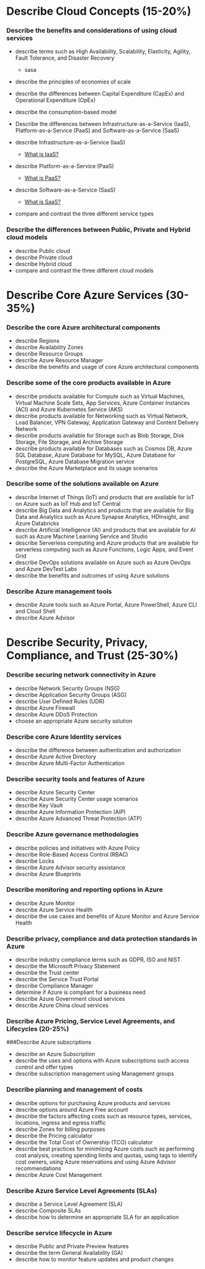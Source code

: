 # Describe Cloud Concepts (15-20%)

### Describe the benefits and considerations of using cloud services
- describe terms such as High Availability, Scalability, Elasticity, Agility, Fault Tolerance, and Disaster Recovery
  - sasa

- describe the principles of economies of scale

- describe the differences between Capital Expenditure (CapEx) and Operational Expenditure (OpEx)

- describe the consumption-based model

- Describe the differences between Infrastructure-as-a-Service (IaaS), Platform-as-a-Service (PaaS) and Software-as-a-Service (SaaS)

- describe Infrastructure-as-a-Service (IaaS)
   - [What is IaaS?](https://azure.microsoft.com/en-gb/overview/what-is-iaas/)

- describe Platform-as-a-Service (PaaS)
   - [What is PaaS?](https://azure.microsoft.com/en-gb/overview/what-is-paas/)

- describe Software-as-a-Service (SaaS)
   - [What is SaaS?](https://azure.microsoft.com/en-gb/overview/what-is-saas/)

- compare and contrast the three different service types

### Describe the differences between Public, Private and Hybrid cloud models
- describe Public cloud
- describe Private cloud
- describe Hybrid cloud
- compare and contrast the three different cloud models

# Describe Core Azure Services (30-35%)
### Describe the core Azure architectural components
- describe Regions
- describe Availability Zones
- describe Resource Groups
- describe Azure Resource Manager
- describe the benefits and usage of core Azure architectural components

### Describe some of the core products available in Azure
- describe products available for Compute such as Virtual Machines, Virtual Machine Scale Sets, App Services, Azure Container Instances (ACI) and Azure Kubernetes Service (AKS)
- describe products available for Networking such as Virtual Network, Load Balancer, VPN Gateway, Application Gateway and Content Delivery Network
- describe products available for Storage such as Blob Storage, Disk Storage, File Storage,
and Archive Storage
- describe products available for Databases such as Cosmos DB, Azure SQL Database, Azure Database for MySQL, Azure Database for PostgreSQL, Azure Database Migration service
- describe the Azure Marketplace and its usage scenarios

### Describe some of the solutions available on Azure
- describe Internet of Things (IoT) and products that are available for IoT on Azure such as IoT Hub and IoT Central
- describe Big Data and Analytics and products that are available for Big Data and Analytics such as Azure Synapse Analytics, HDInsight, and Azure Databricks
- describe Artificial Intelligence (AI) and products that are available for AI such as Azure Machine Learning Service and Studio
- describe Serverless computing and Azure products that are available for serverless computing such as Azure Functions, Logic Apps, and Event Grid
- describe DevOps solutions available on Azure such as Azure DevOps and Azure DevTest Labs
- describe the benefits and outcomes of using Azure solutions

### Describe Azure management tools
- describe Azure tools such as Azure Portal, Azure PowerShell, Azure CLI and Cloud Shell
- describe Azure Advisor

# Describe Security, Privacy, Compliance, and Trust (25-30%)

### Describe securing network connectivity in Azure
- describe Network Security Groups (NSG)
-  describe Application Security Groups (ASG)
- describe User Defined Rules (UDR)
- describe Azure Firewall
- describe Azure DDoS Protection
- choose an appropriate Azure security solution

### Describe core Azure Identity services
- describe the difference between authentication and authorization
- describe Azure Active Directory
- describe Azure Multi-Factor Authentication

### Describe security tools and features of Azure
- describe Azure Security Center
- describe Azure Security Center usage scenarios
- describe Key Vault
- describe Azure Information Protection (AIP)
- describe Azure Advanced Threat Protection (ATP)

### Describe Azure governance methodologies
- describe policies and initiatives with Azure Policy
- describe Role-Based Access Control (RBAC)
- describe Locks
- describe Azure Advisor security assistance
- describe Azure Blueprints

### Describe monitoring and reporting options in Azure
- describe Azure Monitor
- describe Azure Service Health
- describe the use cases and benefits of Azure Monitor and Azure Service Health

### Describe privacy, compliance and data protection standards in Azure
- describe industry compliance terms such as GDPR, ISO and NIST
- describe the Microsoft Privacy Statement
- describe the Trust center
- describe the Service Trust Portal
- describe Compliance Manager
- determine if Azure is compliant for a business need
- describe Azure Government cloud services
- describe Azure China cloud services

### Describe Azure Pricing, Service Level Agreements, and Lifecycles (20-25%)

###Describe Azure subscriptions

- describe an Azure Subscription
- describe the uses and options with Azure subscriptions such access control and offer types
- describe subscription management using Management groups

### Describe planning and management of costs
- describe options for purchasing Azure products and services
- describe options around Azure Free account
- describe the factors affecting costs such as resource types, services, locations, ingress and egress traffic
- describe Zones for billing purposes
- describe the Pricing calculator
- describe the Total Cost of Ownership (TCO) calculator
- describe best practices for minimizing Azure costs such as performing cost analysis, creating spending limits and quotas, using tags to identify cost owners, using Azure reservations and using Azure Advisor recommendations
- describe Azure Cost Management

### Describe Azure Service Level Agreements (SLAs)
- describe a Service Level Agreement (SLA)
- describe Composite SLAs
- describe how to determine an appropriate SLA for an application

### Describe service lifecycle in Azure
- describe Public and Private Preview features
- describe the term General Availability (GA)
- describe how to monitor feature updates and product changes